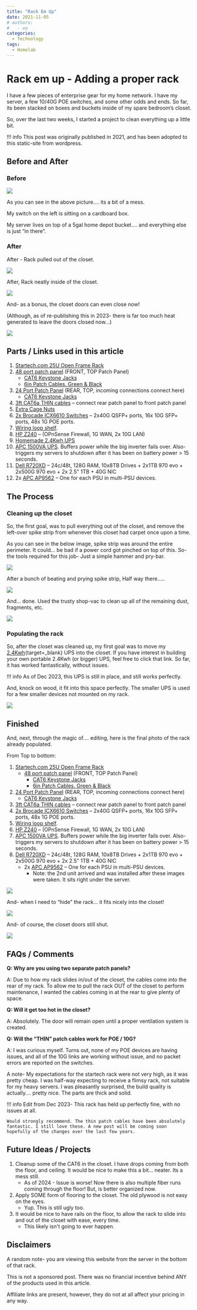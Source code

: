 ```yaml
---
title: "Rack Em Up"
date: 2021-11-05
# authors:
#   - xo
categories:
  - Technology
tags:
  - Homelab
---
```


# Rack em up - Adding a proper rack

I have a few pieces of enterprise gear for my home network. I have my server, a few 10/40G POE switches, and some other odds and ends. So far, its been stacked on boxes and buckets inside of my spare bedroom’s closet.

So, over the last two weeks, I started a project to clean everything up a little bit.

<!-- more -->

!!! info
    This post was originally published in 2021, and has been adopted to this static-site from wordpress.

## Before and After

### Before

![](./assets-rack-em-up/1_old_rack.webP)

As you can see in the above picture…. its a bit of a mess. 

My switch on the left is sitting on a cardboard box. 

My server lives on top of a 5gal home depot bucket…. and everything else is just “in there”.

### After

After - Rack pulled out of the closet.

![](./assets-rack-em-up/2_after_1.webP)

After, Rack neatly inside of the closet.

![](./assets-rack-em-up/2_after_2.webP)

And- as a bonus, the closet doors can even close now!

(Although, as of re-publishing this in 2023- there is far too much heat generated to leave the doors closed now...)

![](./assets-rack-em-up/3_closet_doors_shut.webP)

## Parts / Links used in this article

1. [Startech.com 25U Open Frame Rack](https://amzn.to/2ZS0L74)
2. [48 port patch panel](https://amzn.to/3q5Gxl5) (FRONT, TOP Patch Panel)
   - [CAT6 Keystone Jacks](https://amzn.to/3nSw5La)
   - [6in Patch Cables. Green & Black](https://amzn.to/3k3pRHa)
3. [24 Port Patch Panel](https://amzn.to/3GSyT3C) (REAR, TOP, incoming connections connect here)
   - [CAT6 Keystone Jacks](https://amzn.to/3nSw5La)
4. [3ft CAT6a THIN cables](https://amzn.to/3GShdF7) – connect rear patch panel to front patch panel
5. [Extra Cage Nuts](https://amzn.to/3bKrIvT)
6. [2x Brocade ICX6610 Switches](https://ebay.us/GkhRi9) – 2x40G QSFP+ ports, 16x 10G SFP+ ports, 48x 1G POE ports.
7. [Wiring loop shelf](https://ebay.us/eGQNfj).
8. [HP Z240](https://ebay.us/PeJ7uC) – (OPnSense Firewall, 1G WAN, 2x 10G LAN)
9. [Homemade 2.4Kwh UPS](/2021/06/12/portable-2-4kwh-power-supply-ups/)
10. [APC 1500VA UPS](https://amzn.to/2ZPjb8m). Buffers power while the big inverter fails over. Also- triggers my servers to shutdown after it has been on battery power > 15 seconds.
11. [Dell R720XD](https://ebay.us/2nSqb1) – 24c/48t, 128G RAM, 10x8TB Drives + 2x1TB 970 evo + 2x500G 970 evo + 2x 2.5" 1TB + 40G NIC
12. 2x [APC AP9562](https://ebay.us/1Tk7t2) – One for each PSU in multi-PSU devices.

## The Process

### Cleaning up the closet

So, the first goal, was to pull everything out of the closet, and remove the left-over spike strip from whenever this closet had carpet once upon a time.

As you can see in the below image, spike strip was around the entire perimeter. It could… be bad if a power cord got pinched on top of this. So- the tools required for this job- Just a simple hammer and pry-bar.

![](./assets-rack-em-up/removing_spike_strip.webP)

After a bunch of beating and prying spike strip, Half way there…..

![](./assets-rack-em-up/spike-strip-removed.webP)

And… done. Used the trusty shop-vac to clean up all of the remaining dust, fragments, etc.

![](./assets-rack-em-up/closet-floor-clean.webP)

### Populating the rack

So, after the closet was cleaned up, my first goal was to move my [2.4Kwh](https://xtremeownage.com/2021/06/12/portable-2-4kwh-power-supply-ups/){target=_blank} UPS into the closet. If you have interest in building your own portable 2.4Kwh (or bigger) UPS, feel free to click that link. So far, it has worked fantastically, without issues.

!!! info
    As of Dec 2023, this UPS is still in place, and still works perfectly.

And, knock on wood, it fit into this space perfectly. The smaller UPS is used for a few smaller devices not mounted on my rack.

![](./assets-rack-em-up/ups-installed.webP)

## Finished

And, next, through the magic of…. editing, here is the final photo of the rack already populated.

From Top to bottom:

1. [Startech.com 25U Open Frame Rack](https://amzn.to/2ZS0L74)
   - [48 port patch panel](https://amzn.to/3q5Gxl5) (FRONT, TOP Patch Panel)
     - [CAT6 Keystone Jacks](https://amzn.to/3nSw5La)
     - [6in Patch Cables. Green & Black](https://amzn.to/3k3pRHa)   
2. [24 Port Patch Panel](https://amzn.to/3GSyT3C) (REAR, TOP, incoming connections connect here)
   - [CAT6 Keystone Jacks](https://amzn.to/3nSw5La)   
3. [3ft CAT6a THIN cables](https://amzn.to/3GShdF7) – connect rear patch panel to front patch panel
4. [2x Brocade ICX6610 Switches](https://ebay.us/GkhRi9) – 2x40G QSFP+ ports, 16x 10G SFP+ ports, 48x 1G POE ports.
5. [Wiring loop shelf](https://ebay.us/eGQNfj).
6. [HP Z240](https://ebay.us/PeJ7uC) – (OPnSense Firewall, 1G WAN, 2x 10G LAN)
7. [APC 1500VA UPS](https://amzn.to/2ZPjb8m). Buffers power while the big inverter fails over. Also- triggers my servers to shutdown after it has been on battery power > 15 seconds.
8. [Dell R720XD](https://ebay.us/2nSqb1) – 24c/48t, 128G RAM, 10x8TB Drives + 2x1TB 970 evo + 2x500G 970 evo + 2x 2.5" 1TB + 40G NIC
   - 2x [APC AP9562](https://ebay.us/1Tk7t2) – One for each PSU in multi-PSU devices.
     - Note: the 2nd unit arrived and was installed after these images were taken. It sits right under the server.

![](./assets-rack-em-up/finished-1.webP)

And- when I need to “hide” the rack… it fits nicely into the closet!

![](./assets-rack-em-up/finished-2.webP)

And- of course, the closet doors still shut.

![](./assets-rack-em-up/closet-doors-shut.webP)

## FAQs / Comments

**Q: Why are you using two separate patch panels?**

A: Due to how my rack slides in/out of the closet, the cables come into the rear of my rack. To allow me to pull the rack OUT of the closet to perform maintenance, I wanted the cables coming in at the rear to give plenty of space.

**Q: Will it get too hot in the closet?**

A: Absolutely. The door will remain open until a proper ventilation system is created.

**Q: Will the “THIN” patch cables work for POE / 10G?**

A: I was curious myself. Turns out, none of my POE devices are having issues, and all of the 10G links are working without issue, and no packet errors are reported on the switches.

A note- My expectations for the startech rack were not very high, as it was pretty cheap. I was half-way expecting to receive a flimsy rack, not suitable for my heavy servers. I was pleasantly surprised, the build quality is actually…. pretty nice. The parts are thick and solid.

!!! info
    Edit from Dec 2023- This rack has held up perfectly fine, with no issues at all.

    Would strongly recommend. The thin patch cables have been absolutely fantastic. I still love these. A new post will be coming soon hopefully of the changes over the last few years.

## Future Ideas / Projects

1. Cleanup some of the CAT6 in the closet. I have drops coming from both the floor, and ceiling. It would be nice to make this a bit… neater. Its a mess still.
    * As of 2024 - Issue is worse! Now there is also multiple fiber runs coming through the floor! But, is better organized now.
2. Apply SOME form of flooring to the closet. The old plywood is not easy on the eyes.
    * Yup. This is still ugly too.
3. It would be nice to have rails on the floor, to allow the rack to slide into and out of the closet with ease, every time.
    * This likely isn't going to ever happen.

## Disclaimers

A random note- you are viewing this website from the server in the bottom of that rack.

This is not a sponsored post. There was no financial incentive behind ANY of the products used in this article.

Affiliate links are present, however, they do not at all affect your pricing in any way.